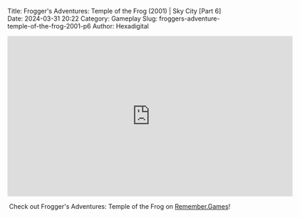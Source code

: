 Title: Frogger's Adventures: Temple of the Frog (2001) | Sky City [Part 6]
Date: 2024-03-31 20:22
Category: Gameplay
Slug: froggers-adventure-temple-of-the-frog-2001-p6
Author: Hexadigital

<center><iframe src="https://www.youtube.com/embed/iEah-20JlO8?feature=oembed" allow="accelerometer; autoplay; encrypted-media; gyroscope; picture-in-picture" width="640" height="360" frameborder="0"></iframe>

Check out Frogger's Adventures: Temple of the Frog on [Remember.Games](https://remember.games/game/6630/froggers-adventures-temple-of-the-frog/)!</center>